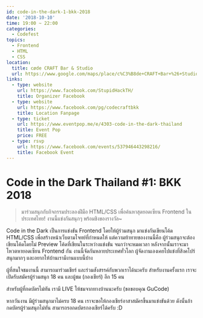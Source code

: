 ```yaml
---
id: code-in-the-dark-1-bkk-2018
date: '2018-10-10'
time: 19:00 ~ 22:00
categories:
  - Codefest
topics:
  - Frontend
  - HTML
  - CSS
location:
  title: cøde CRAFT Bar & Studio
  url: https://www.google.com/maps/place/c%C3%B8de+CRAFT+Bar+%26+Studio/@13.8065307,100.5223342,15z/data=!4m2!3m1!1s0x0:0xe9eec03b79e68253?sa=X&ved=2ahUKEwic4camq-XdAhUKvo8KHQrmB9sQ_BIwGHoECAoQCw
links:
  - type: website
    url: https://www.facebook.com/StupidHackTH/
    title: Organizer Facebook
  - type: website
    url: https://www.facebook.com/pg/codecraftbkk
    title: Location Fanpage
  - type: ticket
    url: https://www.eventpop.me/e/4303-code-in-the-dark-thailand
    title: Event Pop
    price: FREE
  - type: rsvp
    url: https://www.facebook.com/events/537946443298216/
    title: Facebook Event
---
```


# Code in the Dark Thailand #1: BKK 2018

> มาร่วมสนุกกับกิจกรรมประลองฝีมือ HTML/CSS เพื่อค้นหาสุดยอดเซียน Frontend ในประเทศไทย! งานนี้แข่งกันสนุกๆ พร้อมชิงของรางวัล~

Code in the Dark เป็นการแข่งขัน Frontend โดยให้ผู้ร่วมสนุก มาแข่งกันเขียนโค้ด HTML/CSS เพื่อสร้างหน้าเว็บตามโจทย์ที่กำหนดให้ แต่ความท้าทายของงานนี้คือ ผู้ร่วมสนุกจะต้องเขียนโค้ดโดยไม่ Preview โค้ดที่เขียนในระหว่างแข่งขัน จนกว่าจะหมดเวลา หลังจากนั้นเราจะมาโหวตหายอดเซียน Frontend กัน งานนี้จัดกันหลายประเทศทั่วโลก ผู้จัดงานเองเคยไปแข่งที่สิงคโปร์ สนุกมากๆ และอยากให้บ้านเรามีงานแบบนี้บ้าง

ผู้ที่สนใจชมงานนี้ สามารถมาร่วมเชียร์ และร่วมสังสรรค์กับพวกเราได้นะครับ สำหรับงานครั้งแรก เราจะเปิดรับสมัครผู้ร่วมสนุก 18 คน และผู้ชม (กองเชียร์) อีก 15 คน

สำหรับผู้ที่กดบัตรไม่ทัน เรามี LIVE ให้ชมจากทางบ้านนะครับ (ขอขอบคุณ​ GuCode)

หากวันงาน มีผู้ร่วมสนุกมาไม่ครบ 18 คน เราจะขอให้กองเชียร์อาสาสมัครขึ้นมาแข่งขันด้วย ดังนั้นถ้ากดบัตรผู้ร่วมสนุกไม่ทัน สามารถรอกดบัตรกองเชียร์ได้ครับ :D
